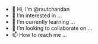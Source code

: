 - 👋 Hi, I’m @rautchandan
- 👀 I’m interested in ...
- 🌱 I’m currently learning ...
- 💞️ I’m looking to collaborate on ...
- 📫 How to reach me ...

<!---
rautchandan/rautchandan is a ✨ special ✨ repository because its `README.md` (this file) appears on your GitHub profile.
You can click the Preview link to take a look at your changes.
--->
